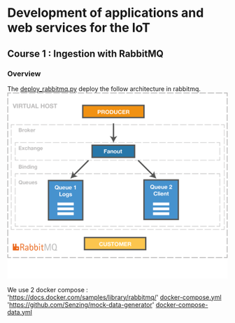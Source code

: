 # Development of applications and web services for the IoT 
## Course 1 : Ingestion with RabbitMQ
### Overview
The [deploy_rabbitmq.py](deploy_rabbitmq.py) deploy the follow architecture in rabbitmq.
![](archi_example.png)

We use 2 docker compose :
'https://docs.docker.com/samples/library/rabbitmq/'
[docker-compose.yml](docker-compose.yml])
'https://github.com/Senzing/mock-data-generator'
[docker-compose-data.yml](docker-compose-data.yml])



